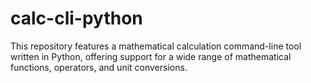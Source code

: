 # calc-cli-python
This repository features a mathematical calculation command-line tool written in Python, offering support for a wide range of mathematical functions, operators, and unit conversions.
